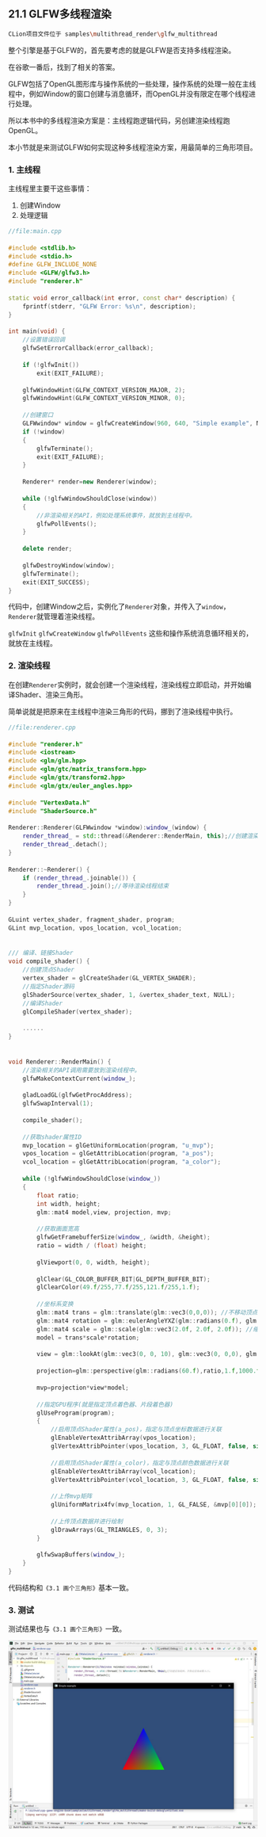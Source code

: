 ## 21.1 GLFW多线程渲染

```bash
CLion项目文件位于 samples\multithread_render\glfw_multithread
```

整个引擎是基于GLFW的，首先要考虑的就是GLFW是否支持多线程渲染。

在谷歌一番后，找到了相关的答案。

GLFW包括了OpenGL图形库与操作系统的一些处理，操作系统的处理一般在主线程中，例如Window的窗口创建与消息循环，而OpenGL并没有限定在哪个线程进行处理。

所以本书中的多线程渲染方案是：主线程跑逻辑代码，另创建渲染线程跑OpenGL。

本小节就是来测试GLFW如何实现这种多线程渲染方案，用最简单的三角形项目。

### 1. 主线程

主线程里主要干这些事情：

1. 创建Window
2. 处理逻辑

```c++
//file:main.cpp

#include <stdlib.h>
#include <stdio.h>
#define GLFW_INCLUDE_NONE
#include <GLFW/glfw3.h>
#include "renderer.h"

static void error_callback(int error, const char* description) {
    fprintf(stderr, "GLFW Error: %s\n", description);
}

int main(void) {
    //设置错误回调
    glfwSetErrorCallback(error_callback);

    if (!glfwInit())
        exit(EXIT_FAILURE);

    glfwWindowHint(GLFW_CONTEXT_VERSION_MAJOR, 2);
    glfwWindowHint(GLFW_CONTEXT_VERSION_MINOR, 0);

    //创建窗口
    GLFWwindow* window = glfwCreateWindow(960, 640, "Simple example", NULL, NULL);
    if (!window)
    {
        glfwTerminate();
        exit(EXIT_FAILURE);
    }

    Renderer* render=new Renderer(window);

    while (!glfwWindowShouldClose(window))
    {
        //非渲染相关的API，例如处理系统事件，就放到主线程中。
        glfwPollEvents();
    }

    delete render;

    glfwDestroyWindow(window);
    glfwTerminate();
    exit(EXIT_SUCCESS);
}
```

代码中，创建Window之后，实例化了`Renderer`对象，并传入了`window`，`Renderer`就管理着渲染线程。

`glfwInit` `glfwCreateWindow` `glfwPollEvents` 这些和操作系统消息循环相关的，就放在主线程。

### 2. 渲染线程

在创建`Renderer`实例时，就会创建一个渲染线程，渲染线程立即启动，并开始编译Shader、渲染三角形。

简单说就是把原来在主线程中渲染三角形的代码，挪到了渲染线程中执行。

```c++
//file:renderer.cpp

#include "renderer.h"
#include <iostream>
#include <glm/glm.hpp>
#include <glm/gtc/matrix_transform.hpp>
#include <glm/gtx/transform2.hpp>
#include <glm/gtx/euler_angles.hpp>

#include "VertexData.h"
#include "ShaderSource.h"

Renderer::Renderer(GLFWwindow *window):window_(window) {
    render_thread_ = std::thread(&Renderer::RenderMain, this);//创建渲染线程，并指定渲染函数入口。
    render_thread_.detach();
}

Renderer::~Renderer() {
    if (render_thread_.joinable()) {
        render_thread_.join();//等待渲染线程结束
    }
}

GLuint vertex_shader, fragment_shader, program;
GLint mvp_location, vpos_location, vcol_location;


/// 编译、链接Shader
void compile_shader() {
    //创建顶点Shader
    vertex_shader = glCreateShader(GL_VERTEX_SHADER);
    //指定Shader源码
    glShaderSource(vertex_shader, 1, &vertex_shader_text, NULL);
    //编译Shader
    glCompileShader(vertex_shader);
    
    ......
}


void Renderer::RenderMain() {
    //渲染相关的API调用需要放到渲染线程中。
    glfwMakeContextCurrent(window_);

    gladLoadGL(glfwGetProcAddress);
    glfwSwapInterval(1);

    compile_shader();

    //获取shader属性ID
    mvp_location = glGetUniformLocation(program, "u_mvp");
    vpos_location = glGetAttribLocation(program, "a_pos");
    vcol_location = glGetAttribLocation(program, "a_color");

    while (!glfwWindowShouldClose(window_))
    {
        float ratio;
        int width, height;
        glm::mat4 model,view, projection, mvp;

        //获取画面宽高
        glfwGetFramebufferSize(window_, &width, &height);
        ratio = width / (float) height;

        glViewport(0, 0, width, height);

        glClear(GL_COLOR_BUFFER_BIT|GL_DEPTH_BUFFER_BIT);
        glClearColor(49.f/255,77.f/255,121.f/255,1.f);

        //坐标系变换
        glm::mat4 trans = glm::translate(glm::vec3(0,0,0)); //不移动顶点坐标;
        glm::mat4 rotation = glm::eulerAngleYXZ(glm::radians(0.f), glm::radians(0.f), glm::radians(0.f)); //使用欧拉角旋转;
        glm::mat4 scale = glm::scale(glm::vec3(2.0f, 2.0f, 2.0f)); //缩放;
        model = trans*scale*rotation;

        view = glm::lookAt(glm::vec3(0, 0, 10), glm::vec3(0, 0,0), glm::vec3(0, 1, 0));

        projection=glm::perspective(glm::radians(60.f),ratio,1.f,1000.f);

        mvp=projection*view*model;

        //指定GPU程序(就是指定顶点着色器、片段着色器)
        glUseProgram(program);
        {
            //启用顶点Shader属性(a_pos)，指定与顶点坐标数据进行关联
            glEnableVertexAttribArray(vpos_location);
            glVertexAttribPointer(vpos_location, 3, GL_FLOAT, false, sizeof(glm::vec3), kPositions);

            //启用顶点Shader属性(a_color)，指定与顶点颜色数据进行关联
            glEnableVertexAttribArray(vcol_location);
            glVertexAttribPointer(vcol_location, 3, GL_FLOAT, false, sizeof(glm::vec4), kColors);

            //上传mvp矩阵
            glUniformMatrix4fv(mvp_location, 1, GL_FALSE, &mvp[0][0]);

            //上传顶点数据并进行绘制
            glDrawArrays(GL_TRIANGLES, 0, 3);
        }

        glfwSwapBuffers(window_);
    }
}
```

代码结构和`《3.1 画个三角形》`基本一致。

### 3. 测试

测试结果也与`《3.1 画个三角形》`一致。

![](../../imgs/multithread_render/glfw_multithread/glfw_multithread_draw_triangle.jpg)